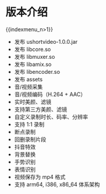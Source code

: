 # 版本介绍

{{indexmenu_n>1}}

  -  发布 ushortvideo-1.0.0.jar
  -  发布 libcore.so
  -  发布 libmuxer.so
  -  发布 libamix.so
  -  发布 libencoder.so
  -  发布 assets
  -  音/视频采集
  -  音/视频编码（H.264 + AAC）
  -  实时美颜、滤镜
  -  支持第三方美颜、滤镜
  -  自定义录制时长、码率、分辨率
  -  支持 1:1 录制
  -  断点录制
  -  回删录制片段
  -  抖音特效
  -  背景替换
  -  手势识别
  -  表情识别
  -  视频保存为 mp4 格式
  -  支持 arm64, i386, x86\_64 体系架构
